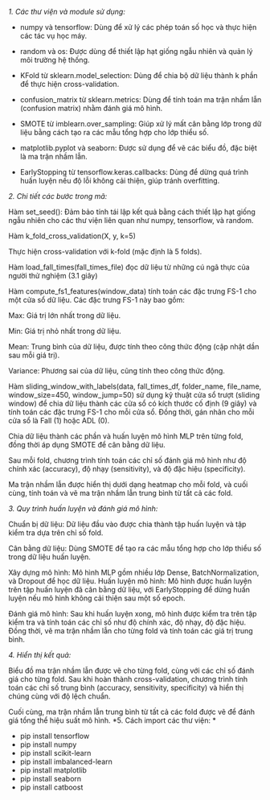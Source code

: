 *1. Các thư viện và module sử dụng:*

+ numpy và tensorflow: Dùng để xử lý các phép toán số học và thực hiện các tác vụ học máy.

+ random và os: Được dùng để thiết lập hạt giống ngẫu nhiên và quản lý môi trường hệ thống.

+ KFold từ sklearn.model_selection: Dùng để chia bộ dữ liệu thành k phần để thực hiện cross-validation.

+ confusion_matrix từ sklearn.metrics: Dùng để tính toán ma trận nhầm lẫn (confusion matrix) nhằm đánh giá mô hình.

+ SMOTE từ imblearn.over_sampling: Giúp xử lý mất cân bằng lớp trong dữ liệu bằng cách tạo ra các mẫu tổng hợp cho lớp thiểu số.

+ matplotlib.pyplot và seaborn: Được sử dụng để vẽ các biểu đồ, đặc biệt là ma trận nhầm lẫn.

+ EarlyStopping từ tensorflow.keras.callbacks: Dùng để dừng quá trình huấn luyện nếu độ lỗi không cải thiện, giúp tránh overfitting.

*2. Chi tiết các bước trong mã:*

Hàm set_seed(): Đảm bảo tính tái lập kết quả bằng cách thiết lập hạt giống ngẫu nhiên cho các thư viện liên quan như numpy, tensorflow, và random.

Hàm k_fold_cross_validation(X, y, k=5)

Thực hiện cross-validation với k-fold (mặc định là 5 folds).

Hàm load_fall_times(fall_times_file) đọc dữ liệu từ những cú ngã thực của người thử nghiệm (3.1 giây)

Hàm compute_fs1_features(window_data) tính toán các đặc trưng FS-1 cho một cửa sổ dữ liệu. Các đặc trưng FS-1 này bao gồm:

Max: Giá trị lớn nhất trong dữ liệu.

Min: Giá trị nhỏ nhất trong dữ liệu.

Mean: Trung bình của dữ liệu, được tính theo công thức động (cập nhật dần sau mỗi giá trị).

Variance: Phương sai của dữ liệu, cũng tính theo công thức động.

Hàm sliding_window_with_labels(data, fall_times_df, folder_name, file_name, window_size=450, window_jump=50) sử dụng kỹ thuật cửa sổ trượt (sliding window) để chia dữ liệu thành các cửa sổ có kích thước cố định (9 giây) và tính toán các đặc trưng FS-1 cho mỗi cửa sổ. Đồng thời, gán nhãn cho mỗi cửa sổ là Fall (1) hoặc ADL (0).

Chia dữ liệu thành các phần và huấn luyện mô hình MLP trên từng fold, đồng thời áp dụng SMOTE để cân bằng dữ liệu.

Sau mỗi fold, chương trình tính toán các chỉ số đánh giá mô hình như độ chính xác (accuracy), độ nhạy (sensitivity), và độ đặc hiệu (specificity).

Ma trận nhầm lẫn được hiển thị dưới dạng heatmap cho mỗi fold, và cuối cùng, tính toán và vẽ ma trận nhầm lẫn trung bình từ tất cả các fold.

*3. Quy trình huấn luyện và đánh giá mô hình:*

Chuẩn bị dữ liệu: Dữ liệu đầu vào được chia thành tập huấn luyện và tập kiểm tra dựa trên chỉ số fold.

Cân bằng dữ liệu: Dùng SMOTE để tạo ra các mẫu tổng hợp cho lớp thiểu số trong dữ liệu huấn luyện.

Xây dựng mô hình: Mô hình MLP gồm nhiều lớp Dense, BatchNormalization, và Dropout để học dữ liệu.
Huấn luyện mô hình: Mô hình được huấn luyện trên tập huấn luyện đã cân bằng dữ liệu, với EarlyStopping để dừng huấn luyện nếu mô hình không cải thiện sau một số epoch.

Đánh giá mô hình: Sau khi huấn luyện xong, mô hình được kiểm tra trên tập kiểm tra và tính toán các chỉ số như độ chính xác, độ nhạy, độ đặc hiệu. Đồng thời, vẽ ma trận nhầm lẫn cho từng fold và tính toán các giá trị trung bình.

*4. Hiển thị kết quả:*

Biểu đồ ma trận nhầm lẫn được vẽ cho từng fold, cùng với các chỉ số đánh giá cho từng fold.
Sau khi hoàn thành cross-validation, chương trình tính toán các chỉ số trung bình (accuracy, sensitivity, specificity) và hiển thị chúng cùng với độ lệch chuẩn.

Cuối cùng, ma trận nhầm lẫn trung bình từ tất cả các fold được vẽ để đánh giá tổng thể hiệu suất mô hình.
*5. Cách import các thư viện: *

+ pip install tensorflow
+ pip install numpy
+ pip install scikit-learn
+ pip install imbalanced-learn
+ pip install matplotlib
+ pip install seaborn
+ pip install catboost
